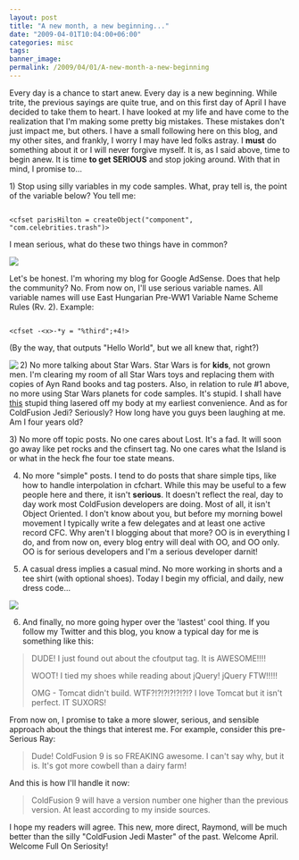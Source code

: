 ```yaml
---
layout: post
title: "A new month, a new beginning..."
date: "2009-04-01T10:04:00+06:00"
categories: misc 
tags: 
banner_image: 
permalink: /2009/04/01/A-new-month-a-new-beginning
---
```


Every day is a chance to start anew. Every day is a new beginning. While trite, the previous sayings are quite true, and on this first day of April I have decided to take them to heart. I have looked at my life and have come to the realization that I'm making some pretty big mistakes. These mistakes don't just impact me, but others. I have a small following here on this blog, and my other sites, and frankly, I worry I may have led folks astray. I <b>must</b> do something about it or I will never forgive myself. It is, as I said above, time to begin anew. It is time <b>to get SERIOUS</b> and stop joking around. With that in mind, I promise to...
<!--more-->
<p>
1) Stop using silly variables in my code samples. What, pray tell is, the point of the variable below? You tell me:
<p>
<code>
&lt;cfset parisHilton = createObject("component", "com.celebrities.trash")&gt;
</code>
<p>

I mean serious, what do these two things have in common?
<p>

<img src="https://static.raymondcamden.com/images//phcf.jpg">
<p>

Let's be honest. I'm whoring my blog for Google AdSense. Does that help the community? No. From now on, I'll use serious variable names. All variable names will use East Hungarian Pre-WW1 Variable Name Scheme Rules (Rv. 2). Example:
<p>

<code>
&lt;cfset -&lt;x&gt;-*y = "%third";+4!&gt;
</code>
<p>

(By the way, that outputs "Hello World", but we all knew that, right?)
<p>

<img src="https://static.raymondcamden.com/images/cfjedi//stormtrooper_lincoln_Mike_Mitchell_500.jpg" align="left">
2) No more talking about Star Wars. Star Wars is for <b>kids</b>, not grown men. I'm clearing my room of all Star Wars toys and replacing them with copies of Ayn Rand books and tag posters. Also, in relation to rule #1 above, no more using Star Wars planets for code samples. It's stupid. I shall have <a href="http://www.coldfusionjedi.com/images/tat.jpg">this</a> stupid thing lasered off my body at my earliest convenience. And as for ColdFusion Jedi? Seriously? How long have you guys been laughing at me. Am I four years old?

<br clear="left">

<p>
3) No more off topic posts. No one cares about Lost. It's a fad. It will soon go away like pet rocks and the cfinsert tag. No one cares what the Island is or what in the heck fhe four toe state means. 
<p>

4) No more "simple" posts. I tend to do posts that share simple tips, like how to handle interpolation in cfchart. While this may be useful to a few people here and there, it isn't <b>serious</b>. It doesn't reflect the real, day to day work most ColdFusion developers are doing. Most of all, it isn't Object Oriented. I don't know about you, but before my morning bowel movement I typically write a few delegates and at least one active record CFC. Why aren't I blogging about that more? OO is in everything I do, and from now on, every blog entry will deal with OO, and OO only. OO is for serious developers and I'm a serious developer darnit!
<p>

5) A casual dress implies a casual mind. No more working in shorts and a tee shirt (with optional shoes). Today I begin my official, and daily, new dress code...
<p>

<img src="https://static.raymondcamden.com/images/cfjedi//tux.JPG">
<p>

6) And finally, no more going hyper over the 'lastest' cool thing. If you follow my Twitter and this blog, you know a typical day for me is something like this:
<p>

<blockquote>
<p>
DUDE! I just found out about the cfoutput tag. It is AWESOME!!!!
</p>
<p>
WOOT! I tied my shoes while reading about jQuery! jQuery FTW!!!!!
</p>
<p>
OMG - Tomcat didn't build. WTF?!?!?!?!?!?!? I love Tomcat but it isn't perfect. IT SUXORS!
</p>
</blockquote>
<p>

From now on, I promise to take a more slower, serious, and sensible approach about the things that interest me. For example, consider this pre-Serious Ray:
<p>

<blockquote>
<p>
Dude! ColdFusion 9 is so FREAKING awesome. I can't say why, but it is. It's got more cowbell than a dairy farm!
</p>
</blockquote>
<p>

And this is how I'll handle it now:
<p>

<blockquote>
<p>
ColdFusion 9 will have a version number one higher than the previous version. At least according to my inside sources.
</p>
</blockquote>
<p>

I hope my readers will agree. This new, more direct, Raymond, will be much better than the silly "ColdFusion Jedi Master" of the past. Welcome April. Welcome Full On Seriosity!